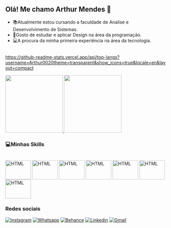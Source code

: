 ## Olá! Me chamo Arthur Mendes 🚀

- 📚Atualmente estou cursando a faculdade de Analise e Desenvolvimento de Sistemas.
- 🤩Gosto de estudar e aplicar Design na área da programação.
- 💻A procura da minha primeira experiência na área da tecnologia.

##
https://github-readme-stats.vercel.app/api/top-langs?username=Arthur0020theme=transparent&show_icons=true&locale=en&layout=compact
<div>
  <a href= "https://github.com/Arthur0020">
  <img height="180em" src="https://github-readme-stats.vercel.app/api?username=Arthur0020&show_icons=true&theme=onedark&include_all_commits=true&count_private=true"/>
  <img height="180em" src="https://github-readme-stats.vercel.app/api/top-langs/?username=Arthur0020&layout=compact&langs_count=16&theme=onedark&count_private=true"/>
  </a>
</div>  

### 💻Minhas Skills

<div style="display": inline_block><br>
  <img align ="center" alt="HTML" height="60" width="80" src="https://cdn.jsdelivr.net/gh/devicons/devicon@latest/icons/html5/html5-original.svg">
  <img align ="center" alt="HTML" height="60" width="80" src="https://cdn.jsdelivr.net/gh/devicons/devicon@latest/icons/css3/css3-original.svg">
  <img align ="center" alt="HTML" height="60" width="80" src="https://cdn.jsdelivr.net/gh/devicons/devicon@latest/icons/tailwindcss/tailwindcss-original.svg">
  <img align ="center" alt="HTML" height="60" width="80" src="https://cdn.jsdelivr.net/gh/devicons/devicon@latest/icons/python/python-original.svg">
  <img align ="center" alt="HTML" height="60" width="80" src="https://cdn.jsdelivr.net/gh/devicons/devicon@latest/icons/java/java-original.svg">
  <img align ="center" alt="HTML" height="60" width="80" src="https://cdn.jsdelivr.net/gh/devicons/devicon@latest/icons/photoshop/photoshop-original.svg">
  <img align ="center" alt="HTML" height="60" width="80" src="https://cdn.jsdelivr.net/gh/devicons/devicon@latest/icons/figma/figma-original.svg">
</div>

### Redes sociais

[![Instagram](https://img.shields.io/badge/Instagram-E4405F?style=for-the-badge&logo=instagram&logoColor=white)](https://www.instagram.com/arthur_dmendes/)
[![Whatsapp](https://img.shields.io/badge/WhatsApp-25D366?style=for-the-badge&logo=whatsapp&logoColor=white)](https://wa.me/?31997351994)
[![Behance](https://img.shields.io/badge/-Behance-blue?style=for-the-badge&logo=behance&logoColor=white)](https://www.behance.net/ArthurDMendes)
[![Linkedin](https://img.shields.io/badge/LinkedIn-0077B5?style=for-the-badge&logo=linkedin&logoColor=white)](https://www.linkedin.com/in/arthur-mendes-594b322a0/)
[![Gmail](https://img.shields.io/badge/Gmail-D14836?style=for-the-badge&logo=gmail&logoColor=white)](mailto:arthurmendes3145@gmail.com)
